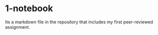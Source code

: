 # 1-notebook

Its a markdown file in the repository that includes my first peer-reviewed assignment. 
